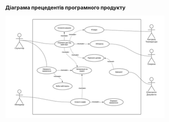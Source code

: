 ### Діаграма прецедентів програмного продукту

![UML](https://github.com/oleksandrblazhko/ai202-markovskij/blob/ai202-markovskij-with_laboratory_work_2/1-SoftwareRequirements/1.3-SoftwareUserRequirements/1.3.3-UseCaseDiagram/PrecedenceDiagram.jpeg)
